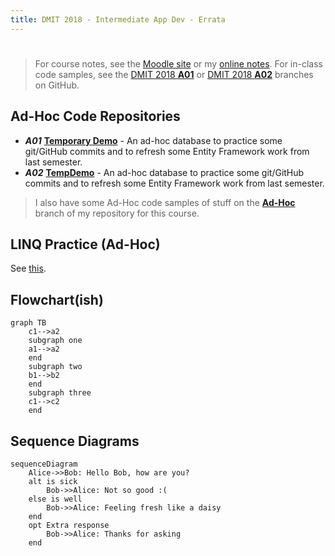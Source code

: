 ```yaml
---
title: DMIT 2018 - Intermediate App Dev - Errata
---
```

# 

> For course notes, see the [Moodle site](https://moodle.nait.ca) or my [online notes](https://DMIT-2018.github.io). For in-class code samples, see the [DMIT 2018 **A01**](https://github.com/dgilleland/2018-Sep-In-Class/tree/DMIT-2018-A01) or [DMIT 2018 **A02**](https://github.com/dgilleland/2018-Sep-In-Class/tree/DMIT-2018-A02) branches on GitHub.

## Ad-Hoc Code Repositories

- ***A01*** [**Temporary Demo**](https://github.com/dgilleland/TemporaryDemo) - An ad-hoc database to practice some git/GitHub commits and to refresh some Entity Framework work from last semester.
- ***A02*** [**TempDemo**](https://github.com/dgilleland/TempDemo) - An ad-hoc database to practice some git/GitHub commits and to refresh some Entity Framework work from last semester.

> I also have some Ad-Hoc code samples of stuff on the [**Ad-Hoc**](https://github.com/dgilleland/2018-Sep-In-Class/tree/AdHoc) branch of my repository for this course.


## LINQ Practice (Ad-Hoc)

See [this](AdHoc.md).

## Flowchart(ish)

```mermaid
graph TB
    c1-->a2
    subgraph one
    a1-->a2
    end
    subgraph two
    b1-->b2
    end
    subgraph three
    c1-->c2
    end
```


## Sequence Diagrams

``` mermaid
sequenceDiagram
    Alice->>Bob: Hello Bob, how are you?
    alt is sick
        Bob->>Alice: Not so good :(
    else is well
        Bob->>Alice: Feeling fresh like a daisy
    end
    opt Extra response
        Bob->>Alice: Thanks for asking
    end
```
